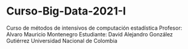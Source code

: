# Curso-Big-Data-2021-I
Curso de métodos de intensivos de computación estadística 
Profesor: Alvaro Mauricio Montenegro
Estudiante: David Alejandro González Gutiérrez 
Universidad Nacional de Colombia 
